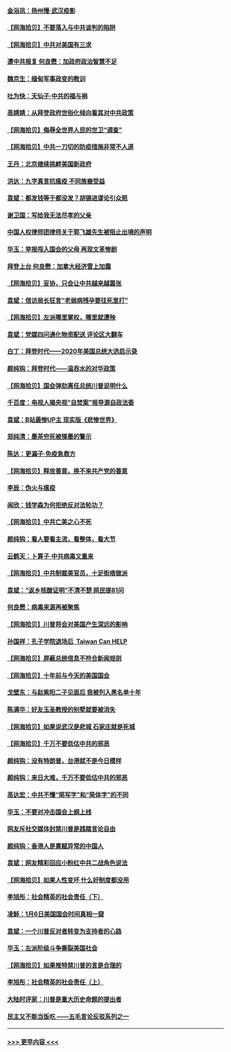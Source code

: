 #### [金浴凤：扬州慢‧武汉疫影](../pages/nsc993/n12737248.md?t=02070951) 
#### [【网海拾贝】不要落入与中共谈判的陷阱](../pages/nsc993/n12735229.md?t=02070951) 
#### [【网海拾贝】中共对美国有三求](../pages/nsc993/n12735197.md?t=02070951) 
#### [遭中共报复 何良懋：加政府政治智慧不足](../pages/nsc993/n12734323.md?t=02070951) 
#### [魏京生：缅甸军事政变的教训](../pages/nsc993/n12732470.md?t=02070951) 
#### [吐为快：天仙子·中共的福与祸](../pages/nsc993/n12732165.md?t=02070951) 
#### [高婧婧：从拜登政府世俗化倾向看其对中共政策](../pages/nsc993/n12730028.md?t=02070951) 
#### [【网海拾贝】侮辱全世界人民的世卫“调查”](../pages/nsc993/n12727884.md?t=02070951) 
#### [【网海拾贝】中共一刀切的防疫措施非常不人道](../pages/nsc993/n12724879.md?t=02070951) 
#### [王丹：北京继续挑衅美国新政府](../pages/nsc993/n12722456.md?t=02070951) 
#### [洪达：九字真言抗瘟疫 不同族裔受益](../pages/nsc993/n12722448.md?t=02070951) 
#### [袁斌：都发钱等于都没发？胡锡进谬论引众怒](../pages/nsc993/n12722393.md?t=02070951) 
#### [谢卫国：写给我无法尽孝的父亲](../pages/nsc993/n12720325.md?t=02070951) 
#### [中国人权律师团律师关于郭飞雄先生被阻止出境的声明](../pages/nsc993/n12720203.md?t=02070951) 
#### [华玉：举报闯入国会的父母 再现文革惨剧](../pages/nsc993/n12719070.md?t=02070951) 
#### [拜登上台 何良懋：加拿大经济雪上加霜](../pages/nsc993/n12718943.md?t=02070951) 
#### [【网海拾贝】妥协，只会让中共越来越嚣张](../pages/nsc993/n12717392.md?t=02070951) 
#### [袁斌：信访局长狂言“老弱病残孕要往死里打”](../pages/nsc993/n12717343.md?t=02070951) 
#### [【网海拾贝】左派哪里掌权，哪里就遭殃](../pages/nsc993/n12715009.md?t=02070951) 
#### [袁斌：党媒四问通化物资配送 评论区大翻车](../pages/nsc993/n12714950.md?t=02070951) 
#### [白丁：拜登时代——2020年美国总统大选启示录](../pages/nsc993/n12714920.md?t=02070951) 
#### [颜纯钩：拜登时代——温吞水的对华政策](../pages/nsc993/n12713245.md?t=02070951) 
#### [【网海拾贝】国会弹劾离任总统川普说明什么](../pages/nsc993/n12712816.md?t=02070951) 
#### [千百度：电视人揭央视“自焚案”报导源自政法委](../pages/nsc993/n12709760.md?t=02070951) 
#### [袁斌：B站最惨UP主 现实版《悲惨世界》](../pages/nsc993/n12709686.md?t=02070951) 
#### [郑纯清：墨茶穷死被搽墨的警示](../pages/nsc993/n12709262.md?t=02070951) 
#### [陈达：更漏子·免疫急救方](../pages/nsc993/n12709244.md?t=02070951) 
#### [【网海拾贝】释放善意，换不来共产党的善意](../pages/nsc993/n12708361.md?t=02070951) 
#### [李辰：伪火与瘟疫](../pages/nsc993/n12707981.md?t=02070951) 
#### [闻欣：钱学森为何拒绝反对法轮功？](../pages/nsc993/n12707407.md?t=02070951) 
#### [【网海拾贝】中共亡美之心不死](../pages/nsc993/n12707621.md?t=02070951) 
#### [颜纯钩：看人要看主流，看整体，看大节](../pages/nsc993/n12707536.md?t=02070951) 
#### [云鹤天：卜算子‧中共病毒又重来](../pages/nsc993/n12707408.md?t=02070951) 
#### [【网海拾贝】中共制裁美官员，十足街痞做派](../pages/nsc993/n12705115.md?t=02070951) 
#### [袁斌：“返乡核酸证明”不清不楚 网民提81问](../pages/nsc993/n12704982.md?t=02070951) 
#### [何良懋：病毒来源再被聚焦](../pages/nsc993/n12704944.md?t=02070951) 
#### [【网海拾贝】川普将会对美国产生深远的影响](../pages/nsc993/n12703045.md?t=02070951) 
#### [孙国祥：孔子学院退场后  Taiwan Can HELP](../pages/nsc993/n12702430.md?t=02070951) 
#### [【网海拾贝】屏蔽总统信息不符合新闻规则](../pages/nsc993/n12699998.md?t=02070951) 
#### [【网海拾贝】十年前与今天的美国国会](../pages/nsc993/n12696993.md?t=02070951) 
#### [戈壁东：与赵紫阳二子见面后 我被列入黑名单十年](../pages/nsc993/n12696215.md?t=02070951) 
#### [陈满华：好友玉圣教授的别墅就要被消失](../pages/nsc993/n12695411.md?t=02070951) 
#### [【网海拾贝】如果说武汉是悲城 石家庄就是死城](../pages/nsc993/n12694589.md?t=02070951) 
#### [【网海拾贝】千万不要低估中共的邪恶](../pages/nsc993/n12692771.md?t=02070951) 
#### [颜纯钩：没有特朗普，台港就不是今日模样](../pages/nsc993/n12692678.md?t=02070951) 
#### [颜纯钩：来日大难，千万不要低估中共的邪恶](../pages/nsc993/n12692080.md?t=02070951) 
#### [高达宏：中共不懂“简写字”和“简体字”的不同](../pages/nsc993/n12692068.md?t=02070951) 
#### [华玉：不要对冲击国会上纲上线](../pages/nsc993/n12689948.md?t=02070951) 
#### [网友斥社交媒体封禁川普是践踏言论自由](../pages/nsc993/n12687482.md?t=02070951) 
#### [颜纯钩：香港人是禀赋异常的中国人](../pages/nsc993/n12685142.md?t=02070951) 
#### [袁斌：网友精彩回应小粉红中共二战角色说法](../pages/nsc993/n12684994.md?t=02070951) 
#### [【网海拾贝】如果人性变坏 什么好制度都没用](../pages/nsc993/n12683000.md?t=02070951) 
#### [李旭彤：社会精英的社会责任（下）](../pages/nsc993/n12680604.md?t=02070951) 
#### [凌稣：1月6日美国国会时间真相一窥](../pages/nsc993/n12682780.md?t=02070951) 
#### [袁斌：一个川普反对者转变为支持者的心路](../pages/nsc993/n12682700.md?t=02070951) 
#### [华玉：左派阶级斗争撕裂美国社会](../pages/nsc993/n12681226.md?t=02070951) 
#### [【网海拾贝】如果推特禁川普的言是合理的](../pages/nsc993/n12681232.md?t=02070951) 
#### [李旭彤：社会精英的社会责任（上）](../pages/nsc993/n12680501.md?t=02070951) 
#### [大陆时评家：川普是重大历史命题的提出者](../pages/nsc993/n12679904.md?t=02070951) 
#### [民主又不能当饭吃 ——五毛言论反驳系列之一](../pages/nsc993/n12679877.md?t=02070951) 

----
#### [ >>> 更早内容 <<< ](../indexes/nsc993-earlier.md)
